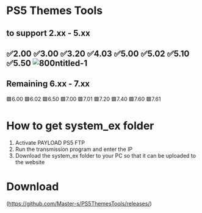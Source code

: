# PS5 Themes Tools
to support
2.xx - 5.xx
-
✅2.00 ✅3.00 ✅3.20 ✅4.03 ✅5.00  ✅5.02 ✅5.10 ✅5.50 
![800ntitled-1](https://github.com/user-attachments/assets/bbb3abdc-beeb-4de3-8143-f3a629df82e0)
-
Remaining 6.xx - 7.xx
-
🟩6.00 🟩6.02 🟩6.50 🟩7.00 🟩7.01  🟩7.20 🟩7.40 🟩7.60  🟩7.61

# How to get system_ex folder
1. Activate PAYLOAD PS5 FTP <IP> <Port>
2. Run the transmission program and enter the IP
3. Download the system_ex folder to your PC so that it can be uploaded to the website

# Download
(https://github.com/Master-s/PS5ThemesTools/releases/)

